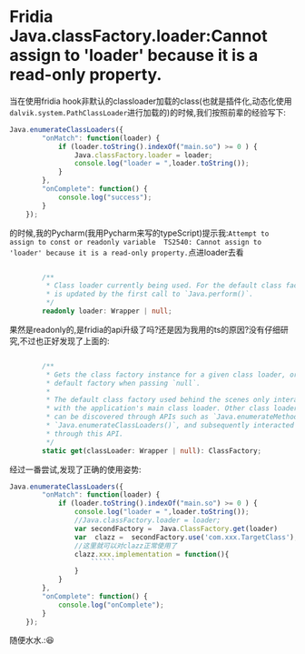 # Fridia Java.classFactory.loader:Cannot assign to 'loader' because it is a read-only property.

当在使用fridia hook非默认的classloader加载的class(也就是插件化,动态化使用`dalvik.system.PathClassLoader`进行加载的)的时候,我们按照前辈的经验写下:

```typescript
Java.enumerateClassLoaders({
        "onMatch": function(loader) {
            if (loader.toString().indexOf("main.so") >= 0 ) {
                Java.classFactory.loader = loader;
                console.log("loader = ",loader.toString());
            }
        },
        "onComplete": function() {
            console.log("success");
        }
    });
```

的时候,我的Pycharm(我用Pycharm来写的typeScript)提示我:`Attempt to assign to const or readonly variable 
TS2540: Cannot assign to 'loader' because it is a read-only property.`点进loader去看

```typescript

        /**
         * Class loader currently being used. For the default class factory this
         * is updated by the first call to `Java.perform()`.
         */
        readonly loader: Wrapper | null;

```

果然是readonly的,是fridia的api升级了吗?还是因为我用的ts的原因?没有仔细研究,不过也正好发现了上面的:

```typescript

        /**
         * Gets the class factory instance for a given class loader, or the
         * default factory when passing `null`.
         *
         * The default class factory used behind the scenes only interacts
         * with the application's main class loader. Other class loaders
         * can be discovered through APIs such as `Java.enumerateMethods()` and
         * `Java.enumerateClassLoaders()`, and subsequently interacted with
         * through this API.
         */
        static get(classLoader: Wrapper | null): ClassFactory;
```



经过一番尝试,发现了正确的使用姿势:

```typescript
Java.enumerateClassLoaders({
        "onMatch": function(loader) {
            if (loader.toString().indexOf("main.so") >= 0 ) {
                console.log("loader = ",loader.toString());
                //Java.classFactory.loader = loader;
                var secondFactory =  Java.ClassFactory.get(loader)
                var  clazz =  secondFactory.use('com.xxx.TargetClass');
                //这里就可以对clazz正常使用了
                clazz.xxx.implementation = function(){
                    ``````
                }
            }
        },
        "onComplete": function() {
            console.log("onComplete");
        }
    });
```

随便水水.::laughing:

